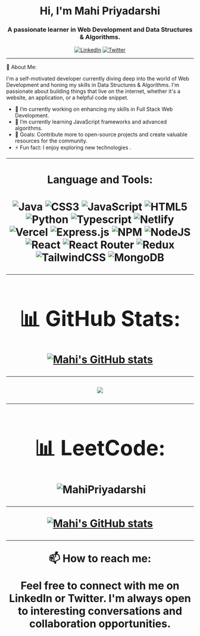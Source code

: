 

<h1 align="center">Hi, I'm Mahi Priyadarshi</h1>
<h3 align="center">A passionate learner in Web Development and Data Structures & Algorithms.</h3>

<p align="center">
  <a href=""><img alt="LinkedIn" src="https://img.shields.io/badge/LinkedIn-Mahi%20Priyadarshi-blue?style=flat-square&logo=linkedin"></a>
  <a href=""><img alt="Twitter" src="https://img.shields.io/badge/Twitter-@12-blue?style=flat-square&logo=twitter"></a>
</p>


---

🚀 About Me:

I'm a self-motivated developer currently diving deep into the world of Web Development and honing my skills in Data Structures & Algorithms. I'm passionate about building things that live on the internet, whether it's a website, an application, or a helpful code snippet.

- 🔭 I’m currently working on enhancing my skills in Full Stack Web Development.
- 🌱 I’m currently learning JavaScript frameworks and advanced algorithms.
- 🎯 Goals: Contribute more to open-source projects and create valuable resources for the community.
- ⚡ Fun fact: I enjoy exploring new technologies .

---
<center><h1>Language and Tools:<h1/><center/>



![Java](https://img.shields.io/badge/java-%23ED8B00.svg?style=flat&logo=java&logoColor=white) ![CSS3](https://img.shields.io/badge/css3-%231572B6.svg?style=flat&logo=css3&logoColor=white) ![JavaScript](https://img.shields.io/badge/javascript-%23323330.svg?style=flat&logo=javascript&logoColor=%23F7DF1E)  ![HTML5](https://img.shields.io/badge/html5-%23E34F26.svg?style=flat&logo=html5&logoColor=white) ![Python](https://img.shields.io/badge/python-3670A0?style=flat&logo=python&logoColor=ffdd54)  ![Typescript](https://img.shields.io/badge/typesript-%23ED8B00.svg?style=flat&logo=typescript&logoColor=white)  ![Netlify](https://img.shields.io/badge/netlify-%23000000.svg?style=flat&logo=netlify&logoColor=#00C7B7) ![Vercel](https://img.shields.io/badge/vercel-%23000000.svg?style=flat&logo=vercel&logoColor=white)  ![Express.js](https://img.shields.io/badge/express.js-%23404d59.svg?style=flat&logo=express&logoColor=%2361DAFB)   ![NPM](https://img.shields.io/badge/NPM-%23000000.svg?style=flat&logo=npm&logoColor=white)  ![NodeJS](https://img.shields.io/badge/node.js-6DA55F?style=flat&logo=node.js&logoColor=white) ![React](https://img.shields.io/badge/react-%2320232a.svg?style=flat&logo=react&logoColor=%2361DAFB) ![React Router](https://img.shields.io/badge/React_Router-CA4245?style=flat&logo=react-router&logoColor=white) ![Redux](https://img.shields.io/badge/redux-%23593d88.svg?style=flat&logo=redux&logoColor=white) ![TailwindCSS](https://img.shields.io/badge/tailwindcss-%2338B2AC.svg?style=flat&logo=tailwind-css&logoColor=white)  ![MongoDB](https://img.shields.io/badge/MongoDB-%234ea94b.svg?style=flat&logo=mongodb&logoColor=white)

---

# 📊 GitHub Stats:
[![Mahi's GitHub stats](https://github-readme-stats.vercel.app/api/cards/profile-details?username=mahipriyadarshi&theme=tokyonight&border_radius=7.6)](https://github.com/mahipriyadarshi/github-readme-stats)

---

![](https://github-readme-stats.vercel.app/api/cards/most-commit-language?username=mahipriyadarshi&theme=tokyonight&border_radius=7.6)

---

# 📊 LeetCode:
<p align="center">&nbsp;<img align="center" src="?theme=dark,unicorn" alt="MahiPriyadarshi"/></p>


---
[![Mahi's GitHub stats](https://github-readme-stats.vercel.app/api?username=mahipriyadarshi)](https://github.com/mahipriyadarshi/github-readme-stats)

---


📫 How to reach me:

Feel free to connect with me on LinkedIn or Twitter. I'm always open to interesting conversations and collaboration opportunities.
